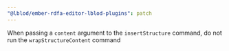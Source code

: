 ```yaml
---
"@lblod/ember-rdfa-editor-lblod-plugins": patch
---
```


When passing a `content` argument to the `insertStructure` command, do not run the `wrapStructureContent` command
